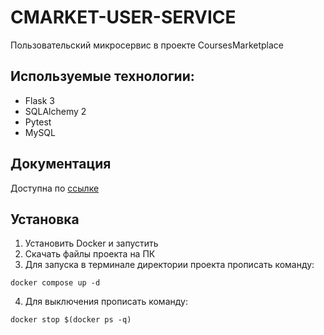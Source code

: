 # CMARKET-USER-SERVICE
Пользовательский микросервис в проекте CoursesMarketplace

## Используемые технологии:
- Flask 3
- SQLAlchemy 2
- Pytest
- MySQL

## Документация
Доступна по [ссылке](https://documenter.getpostman.com/view/25915575/2sA3kVn2wn#1e959e1c-da2b-46f3-979f-61a8435e1bb1)


## Установка
1. Установить Docker и запустить
2. Скачать файлы проекта на ПК
3. Для запуска в терминале директории проекта прописать команду:
```
docker compose up -d
```
4. Для выключения прописать команду:
```
docker stop $(docker ps -q)
```

